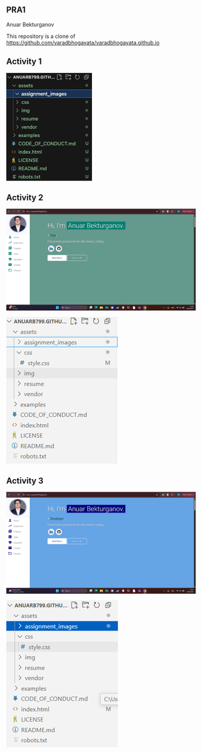 ## PRA1

Anuar Bekturganov

This repository is a clone of https://github.com/varadbhogayata/varadbhogayata.github.io 

## Activity 1

![screenshot](assets/assignment_images/activity_1.jpg)

## Activity 2

![screenshot](assets/assignment_images/activity2.png)

![screenshot](assets/assignment_images/assignment_2_o.png)

## Activity 3

![screenshot](assets/assignment_images/activ3.png)

![screenshot](assets/assignment_images/activ33.png)
